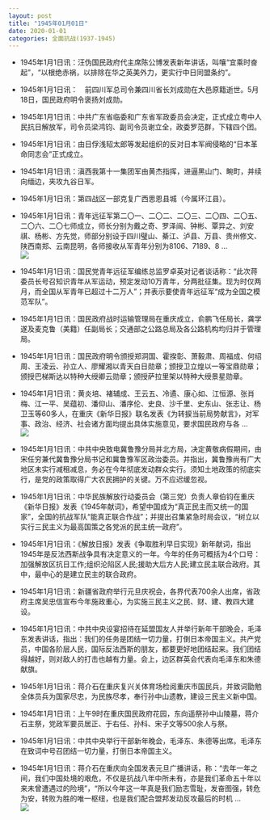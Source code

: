 ```yaml
---
layout: post
title: "1945年01月01日"
date: 2020-01-01
categories: 全面抗战(1937-1945)
---
```


<meta name="referrer" content="no-referrer" />

- 1945年1月1日讯：汪伪国民政府代主席陈公博发表新年讲话，叫嚷“宜乘时奋起”，“以根绝赤祸，以排除在华之英美外力，更实行中日同盟条约”。 

- 1945年1月1日讯：　前四川军总司令兼四川省长刘成勋在大邑原籍逝世。5月18日，国民政府明令褒扬刘成勋。 

- 1945年1月1日讯：中共广东省临委和广东省军政委员会决定，正式成立粤中人民抗日解放军，司令员梁鸿钧、副司令员谢立全，政委罗范群，下辖四个团。 

- 1945年1月1日讯：由日俘浅轺太郎等发起组织的反对日本军阀侵略的“日本革命同志会”正式成立。 

- 1945年1月1日讯：滇西我第十一集团军由黄杰指挥，进逼黑山门、畹町，并续向缅边，夹攻九谷日军。 

- 1945年1月1日讯：第四战区一部克复广西思恩县城（今属环江县）。 

- 1945年1月1日讯：青年远征军第二〇一、二〇二、二〇三、二〇四、二〇五、二〇六、二〇七师成立，师长分别为戴之奇、罗泽闿、钟彬、覃异之、刘安祺、杨彬、方先觉，师部分别设于四川璧山、綦江、泸县、万县、贵州修文、陕西南郑、云南昆明，各师接收从军青年分别为8106、7189、8 ... <br/><img src="https://wx1.sinaimg.cn/large/aca367d8ly1gah6n9elaoj20c8090mx7.jpg" />

- 1945年1月1日讯：国民党青年远征军编练总监罗卓英对记者谈话称：“此次蒋委员长号召知识青年从军运动，预定发动10万青年，分两批征集。现为时仅两月，而全国从军青年已超过十二万人”；并表示要使青年远征军“成为全国之模范军队”。 

- 1945年1月1日讯：国民政府战时运输管理局在重庆成立，俞鹏飞任局长，龚学遂及麦克鲁（美籍）任副局长；交通部之公路总局及各公路机构均归并于管理局。 

- 1945年1月1日讯：国民政府明令颁授郑洞国、霍揆彰、萧毅肃、周福成、何绍周、王凌云、孙立人、廖耀湘以青天白日勋章；颁授卫立煌以一等宝鼎勋章；颁授巴梯斯达以特种大绶卿云勋章；颁授萨拉里架以特种大绶景星勋章。 

- 1945年1月1日讯：黄炎培、褚辅成、王云五、冷遹、康心如、江恒源、张肖梅、江一平、吴蕴初、潘仰山、潘序伦、史良、沙千里、史东山、张志让、杨卫玉等60多人，在重庆《新华日报》联名发表《为转捩当前局势献言》，对军事、政治、经济、社会诸方面均提出具体实施意见，要求国民政府与各 ... <br/><img src="https://wx4.sinaimg.cn/large/aca367d8ly1gagzqe93vfj20c8090wei.jpg" />

- 1945年1月1日讯：中共中央致电冀鲁豫分局并北方局，决定黄敬病假期间，由宋任穷兼代冀鲁豫分局书记和冀鲁豫军区政治委员。并指出，冀鲁豫尚有广大地区未实行减租减息，务必在今年彻底发动群众实行。须知土地政策的彻底实行，是党的政策取得广大农民拥护的关键。万不应迟缓忽视。 

- 1945年1月1日讯：中华民族解放行动委员会（第三党）负责人章伯钧在重庆《新华日报》发表《1945年献词》，希望中国成为“真正民主而又统一的国家”，全国的抗战军队“能真正联合作战”；并提出召集紧急时局会议，“树立以实行三民主义为最高国策之各党派的民主统一政府”。 

- 1945年1月1日讯：《解放日报》发表《争取胜利早日实现》新年献词，指出1945年是反法西斯战争具有决定意义的一年。今年的任务可概括为4个口号：加强解放区抗日工作;组织沦陷区人民;援助大后方人民;建立民主联合政府。其中，最中心的是建立民主的联合政府。 

- 1945年1月1日讯：新疆省政府举行元旦庆祝会，各界代表700余人出席，省政府主席吴忠信宣布今年施政重心，为实施三民主义之民、财、建、教四大建设。 

- 1945年1月1日讯：中共中央设宴招待在延盟国友人并举行新年干部晚会，毛泽东发表讲话，指出：我们的任务是团结一切力量，打倒日本帝国主义。共产党员，中国各阶层人民，国际反法西斯的朋友，都要更好地团结起来。我们团结得越好，则对敌人的打击也越有力量。会上，边区群英会代表向毛泽东和朱德献旗。 

- 1945年1月1日讯：蒋介石在重庆复兴关体育场检阅重庆市国民兵，并致词勖勉全体员兵为国家尽忠，为民族尽孝，奉行孙中山遗教，建设三民主义新中国。 

- 1945年1月1日讯：上午9时在重庆国民政府花园，东向遥祭孙中山陵墓，蒋介石主祭，党政军要员居正、于右任、孙科、宋子文等500余人与祭。 

- 1945年1月1日讯：中共中央举行干部新年晚会，毛泽东、朱德等出席。毛泽东在致词中号召团结一切力量，打倒日本帝国主义。 

- 1945年1月1日讯：蒋介石在重庆向全国发表元旦广播讲话，称：“去年一年之间，我们中国处境的艰危，不仅是抗战八年中所未有，亦是我们革命五十年以来未曾遭遇过的险境”，“所以今年这一年真是我们励志雪耻，发奋图强，转危为安，转败为胜的唯一枢纽，也是我们配合盟邦发动反攻最后的时机 ... <br/><img src="https://wx1.sinaimg.cn/large/aca367d8ly1gagoquwvgxj20c80ay3yl.jpg" />

